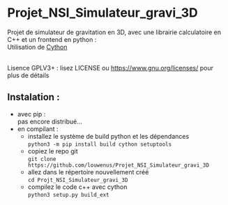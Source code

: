 # Projet_NSI_Simulateur_gravi_3D

Projet de simulateur de gravitation en 3D, avec une librairie calculatoire en C++ et un frontend en python :<br/>
Utilisation de [Cython](https://github.com/cython/cython)<br/><br/>

Lisence GPLV3+ :
lisez LICENSE ou https://www.gnu.org/licenses/ pour plus de détails

## Instalation :<br/>
- avec pip :<br/>
pas encore distribué...<br/>
- en compilant :<br/>
  - installez le système de build python et les dépendances<br/>
  `python3 -m pip install build cython setuptools`<br/>
  - copiez le repo git<br/>
  `git clone https://github.com/louwenus/Projet_NSI_Simulateur_gravi_3D`<br/>
  - allez dans le répertoire nouvellement créé<br/>
  `cd Projt_NSI_Simulateur_gravi_3D`<br/>
  - compilez le code c++ avec cython<br/>
  `python3 setup.py build_ext`<br/>
